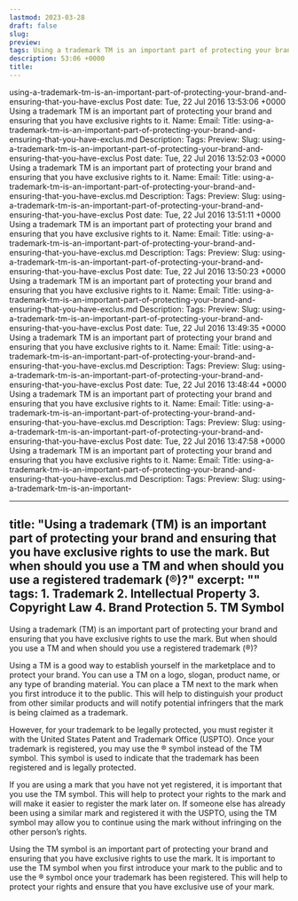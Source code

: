 ```yaml
---
lastmod: 2023-03-28
draft: false
slug: 
preview: 
tags: Using a trademark TM is an important part of protecting your brand and ensuring that you have exclusive rights to it.
description: 53:06 +0000
title: 
---
```

using-a-trademark-tm-is-an-important-part-of-protecting-your-brand-and-ensuring-that-you-have-exclus
Post date:
Tue, 22 Jul 2016 13:53:06 +0000
Using a trademark TM is an important part of protecting your brand and ensuring that you have exclusive rights to it.
Name:
Email:
Title: using-a-trademark-tm-is-an-important-part-of-protecting-your-brand-and-ensuring-that-you-have-exclus.md
Description:
Tags:
Preview:
Slug: using-a-trademark-tm-is-an-important-part-of-protecting-your-brand-and-ensuring-that-you-have-exclus
Post date:
Tue, 22 Jul 2016 13:52:03 +0000
Using a trademark TM is an important part of protecting your brand and ensuring that you have exclusive rights to it.
Name:
Email:
Title: using-a-trademark-tm-is-an-important-part-of-protecting-your-brand-and-ensuring-that-you-have-exclus.md
Description:
Tags:
Preview:
Slug: using-a-trademark-tm-is-an-important-part-of-protecting-your-brand-and-ensuring-that-you-have-exclus
Post date:
Tue, 22 Jul 2016 13:51:11 +0000
Using a trademark TM is an important part of protecting your brand and ensuring that you have exclusive rights to it.
Name:
Email:
Title: using-a-trademark-tm-is-an-important-part-of-protecting-your-brand-and-ensuring-that-you-have-exclus.md
Description:
Tags:
Preview:
Slug: using-a-trademark-tm-is-an-important-part-of-protecting-your-brand-and-ensuring-that-you-have-exclus
Post date:
Tue, 22 Jul 2016 13:50:23 +0000
Using a trademark TM is an important part of protecting your brand and ensuring that you have exclusive rights to it.
Name:
Email:
Title: using-a-trademark-tm-is-an-important-part-of-protecting-your-brand-and-ensuring-that-you-have-exclus.md
Description:
Tags:
Preview:
Slug: using-a-trademark-tm-is-an-important-part-of-protecting-your-brand-and-ensuring-that-you-have-exclus
Post date:
Tue, 22 Jul 2016 13:49:35 +0000
Using a trademark TM is an important part of protecting your brand and ensuring that you have exclusive rights to it.
Name:
Email:
Title: using-a-trademark-tm-is-an-important-part-of-protecting-your-brand-and-ensuring-that-you-have-exclus.md
Description:
Tags:
Preview:
Slug: using-a-trademark-tm-is-an-important-part-of-protecting-your-brand-and-ensuring-that-you-have-exclus
Post date:
Tue, 22 Jul 2016 13:48:44 +0000
Using a trademark TM is an important part of protecting your brand and ensuring that you have exclusive rights to it.
Name:
Email:
Title: using-a-trademark-tm-is-an-important-part-of-protecting-your-brand-and-ensuring-that-you-have-exclus.md
Description:
Tags:
Preview:
Slug: using-a-trademark-tm-is-an-important-part-of-protecting-your-brand-and-ensuring-that-you-have-exclus
Post date:
Tue, 22 Jul 2016 13:47:58 +0000
Using a trademark TM is an important part of protecting your brand and ensuring that you have exclusive rights to it.
Name:
Email:
Title: using-a-trademark-tm-is-an-important-part-of-protecting-your-brand-and-ensuring-that-you-have-exclus.md
Description:
Tags:
Preview:
Slug: using-a-trademark-tm-is-an-important-

---
title: "Using a trademark (TM) is an important part of protecting your brand and ensuring that you have exclusive rights to use the mark. But when should you use a TM and when should you use a registered trademark (®)?"
excerpt: ""
tags: 1. Trademark
2. Intellectual Property
3. Copyright Law
4. Brand Protection
5. TM Symbol
---

Using a trademark (TM) is an important part of protecting your brand and ensuring that you have exclusive rights to use the mark. But when should you use a TM and when should you use a registered trademark (®)?

Using a TM is a good way to establish yourself in the marketplace and to protect your brand. You can use a TM on a logo, slogan, product name, or any type of branding material. You can place a TM next to the mark when you first introduce it to the public. This will help to distinguish your product from other similar products and will notify potential infringers that the mark is being claimed as a trademark.

However, for your trademark to be legally protected, you must register it with the United States Patent and Trademark Office (USPTO). Once your trademark is registered, you may use the ® symbol instead of the TM symbol. This symbol is used to indicate that the trademark has been registered and is legally protected.

If you are using a mark that you have not yet registered, it is important that you use the TM symbol. This will help to protect your rights to the mark and will make it easier to register the mark later on. If someone else has already been using a similar mark and registered it with the USPTO, using the TM symbol may allow you to continue using the mark without infringing on the other person’s rights.

Using the TM symbol is an important part of protecting your brand and ensuring that you have exclusive rights to use the mark. It is important to use the TM symbol when you first introduce your mark to the public and to use the ® symbol once your trademark has been registered. This will help to protect your rights and ensure that you have exclusive use of your mark.